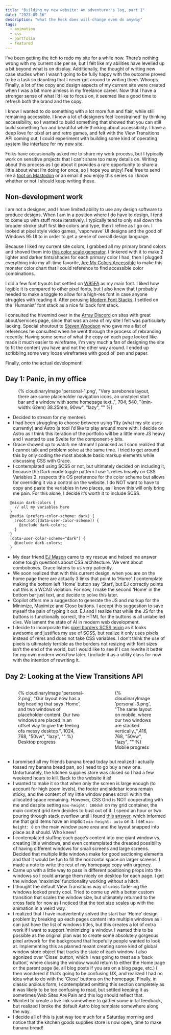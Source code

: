 ```yaml
---
title: "Building my new website: An adventurer's log, part 1"
date: "2023-09-16"
description: "what the heck does will-change even do anyway"
tags:
  - animation
  - css
  - portfolio
  - featured
---
```



I’ve been getting the itch to redo my site for a while now. There’s nothing wrong with my current site per se, but I felt like my abilities have levelled up a bit beyond what is on display. Additionally, the thought of writing new case studies when I wasn’t going to be fully happy with the outcome proved to be a task so daunting that I never got around to writing them. Whoops. Finally, a lot of the copy and design aspects of my current site were created when I was a bit more aimless in my freelance career. Now that I have a stronger sense of what I’d like to focus on, it seemed like a good time to refresh both the brand and the copy.

I know I wanted to do something with a lot more fun and flair, while still remaining accessible. I know a lot of designers feel ‘constrained’ by thinking accessibility, so I wanted to build something that showed that you can still build something fun and beautiful while thinking about accessibility. I have a deep love for pixel art and retro games, and felt with the View Transitions API coming out, I could experiment with building some kind of operating system like interface for my new site.

Folks have occasionally asked me to share my work process, but I typically work on sensitive projects that I can’t share too many details on. Writing about this process as I go about it provides a rare opportunity to share a little about what I’m doing for once, so I hope you enjoy! Feel free to send me a [toot on Mastodon](https://indieweb.social/@NicMakesStuff) or an email if you enjoy this series so I know whether or not I should keep writing these.

## Non-development work

I am not a designer, and I have limited ability to use any design software to produce designs. When I am in a position where I do have to design, I tend to come up with stuff more iteratively. I typically tend to only nail down the broader stroke stuff first like colors and type, then I refine as I go on. I looked at pixel style video games, ‘vaporwave’ UI designs and the good ol’ Windows 95 UI to in order to get a sense of overall design language.

Because I liked my current site colors, I grabbed all my primary brand colors and shoved them into [this color scale generator](https://hihayk.github.io/scale/#2/2/50/80/94/67/20/14/a75293/167/82/147/white). I tinkered with it to make 2 lighter and darker tints/shades for each primary color I had, then I plugged everything into my all-time favorite, [Are My Colors Accessible](https://www.aremycolorsaccessible.com/palette) to make this monster color chart that I could reference to find accessible color combinations.

I did a few font tryouts but settled on [W95FA](https://fontsarena.com/w95fa-by-alina-sava/) as my main font. I liked how legible it is compared to other pixel fonts, but I also knew that I probably needed to make a toggle to allow for a high-res font in case anyone struggles with reading it. After perusing [Modern Font Stacks](https://modernfontstacks.com/), I settled on the 'Humanist' font stack as a nice fallback font stack.

I consulted the hivemind over in the [Array Discord](https://array.chat/) on sites with great about/services page, since that was an area of my site I felt was particularly lacking. Special shoutout to [Steven Woodson](https://stevenwoodson.com/) who gave me a list of references he consulted when he went through the process of rebranding recently. Having some sense of what the copy on each page looked like made it much easier to wireframe, I'm very much a fan of designing the site to fit the content you have and not the other way around. I ended up scribbling some very loose wireframes with good ol’ pen and paper.

Finally, onto the actual development!

## Day 1: Panic, in my office

<figure>
  {% cloudinaryImage 'personal-1.png', "Very barebones layout, there are some placeholder navigation icons, an unstyled start bar and a window with some homepage text.,", 704, 540, "(min-width: 62em) 38.25rem, 90vw", "lazy", "" %}
</figure>

- Decided to stream for my mentees
- I had been struggling to choose between using 11ty (what my site uses currently) and Astro (a tool I’d like to play around more with. I decide on Astro as I think this iteration of the portfolio will be a little more JS heavy and I wanted to use Svelte for the component-y bits.
- Grace showed up to watch me stream! I panicked as I soon realized that I cannot talk and problem solve at the same time. I tried to get around this by only coding the most absolute basic markup elements while discussing CSS with Grace.
- I contemplated using SCSS or not, but ultimately decided on including it, because the Dark mode toggle pattern I use 1. relies heavily on CSS Variables 2. respects the OS preference for the color scheme but allows for overriding it via a control on the website. I do NOT want to have to copy and paste the variables in two places, as I know this will only bring me pain. For this alone, I decide it’s worth it to include SCSS.

```
  @mixin dark-colors {
    // all my variables here
  }
  @media (prefers-color-scheme: dark) {
    :root:not([data-user-color-scheme]) {
      @include dark-colors;
    }
  }
  [data-user-color-scheme="dark"] {
    @include dark-colors;
  }
```

- My dear friend [EJ Mason](https://www.ejmason.com/) came to my rescue and helped me answer some tough questions about CSS architecture. We vent about comboboxes. Grace listens to us very patiently.
- We soon realized that with this current design, when you are on the home page there are actually 3 links that point to ‘Home’. I contemplate making the bottom left ‘Home’ button say ‘Start’, but EJ correctly points out this is a WCAG violation. For now, I make the second ‘Home’ in the bottom bar just text, and decide to solve this later.
- Copilot offers me a suggestion to generate the JS and markup for the Minimize, Maximize and Close buttons. I accept this suggestion to save myself the pain of typing it out. EJ and I realize that while the JS for the buttons is functionally correct, the HTML for the buttons is all unlabelled divs. We lament the state of AI in modern web development.
- I decide to incorporate this [pixel borders SCSS mixin](https://nigelotoole.github.io/pixel-borders/) as it looks awesome and justifies my use of SCSS, but realize it only uses pixels instead of rems and does not take CSS variables. I don’t think the use of pixels is ultimately terrible as the borders not resizing with font sizes isn’t the end of the world, but I would like to see if I can rewrite it better for my own modern workflow later. I include it as a utility class for now with the intention of rewriting it.

## Day 2: Looking at the View Transitions API

<div style="display: flex; gap: 1rem">
  <figure>
    {% cloudinaryImage 'personal-2.png', "Our layout now has a big heading that says 'Home', and two windows of placeholder content. Our two windows are placed in an offset way to give the feeling ofa messy desktop.", 1024, 768, "50vw", "lazy", "" %}
    <figcaption>Desktop progress</figcaption>
  </figure>
  <figure>
    {% cloudinaryImage 'personal-3.png', "The same layout on mobile, where our two windows are stacked vertically.,",416, 768, "50vw", "lazy", "" %}
    <figcaption>Mobile progress</figcaption>
  </figure>
</div>

- I promised all my friends banana bread today but realized I actually tossed my banana bread pan, so I need to go buy a new one. Unfortunately, the kitchen supplies store was closed so I had a few weekend hours to kill. Back to the website it is!
- I wanted to make it so that when only the screen is large enough (to account for high zoom levels), the footer and sidebar icons remain sticky, and the content of my little window panes scroll within the allocated space remaining. However, CSS Grid is NOT cooperating with me and despite setting `max-height: 100dvh` on my grid container, the main content grid item decides to bust out of it. I spend an hour or two pouring through stack overflow until I found [this answer](https://stackoverflow.com/questions/43311943/prevent-content-from-expanding-grid-items), which informed me that grid items have an implicit `min-height: auto` on it. I set `min-height: 0` on the main window pane area and the layout snapped into place as it should. Who knew!
- I contemplated stuffing each page’s content into one giant window vs. creating little windows, and even contemplated the dreaded possibility of having different windows for small screens and large screens. Decided that multiple little windows make for good sectioning elements and that it would be fun to fill the horizontal space on larger screens. I made a note to write the rest of my homepage copy with urgency.
- Came up with a little way to pass in different positioning props into the windows so I could arrange them nicely on desktop for each page. I get the window ‘maximize’ functionality working without a hitch.
- I thought the default View Transitions way of cross fade-ing the windows looked pretty cool. Tried to come up with a better custom transition that scales the window size, but ultimately returned to the cross fade for now as I noticed that the text size scales up with the animation in a weird way.
- I realized that I have inadvertently solved the start bar ‘Home’ design problem by breaking up each pages content into multiple windows as I can just have the list of windows titles, but this creates a lot of extra work if I want to support ‘minimizing’ a window. I wanted this to be possible as the original plan was to create some absolutely gorgeous pixel artwork for the background that hopefully people wanted to look at. Implementing this as planned meant creating some kind of global window store object that tracks the state of each window. I also agonized over ‘Close’ button, which I was going to treat as a ‘back button’, where closing the window would return to either the Home page or the parent page (ie. all blog posts if you are on a blog page, etc.) I then wondered if that’s going to be confusing UX, and realized I had no idea what to do with the ‘Close’ buttons on the homepage. Finally, in classic anxious form, I contemplated omitting this section completely as it was likely to be too confusing to read, but settled keeping it as sometimes Web Sites Are Pain and this log should reflect that.
- Wanted to create a live link somewhere to gather some inital feedback, but realized I broke the default Astro blog template somewhere along the way.
- I decide all of this is just way too much for a Saturday morning and notice that the kitchen goods supplies store is now open, time to make banana bread!
